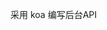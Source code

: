<!--
 * @Description: In User Settings Edit
 * @Author: your name
 * @Date: 2019-08-20 20:43:34
 * @LastEditTime: 2019-08-20 20:58:26
 * @LastEditors: Please set LastEditors
 -->
采用 koa 编写后台API